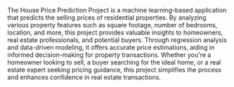The House Price Prediction Project is a machine learning-based application that predicts the selling prices of residential properties.
By analyzing various property features such as square footage, number of bedrooms, location, and more, this project provides valuable insights to homeowners,
real estate professionals, and potential buyers. Through regression analysis and data-driven modeling, it offers accurate price estimations, 
aiding in informed decision-making for property transactions. Whether you're a homeowner looking to sell, a buyer searching for the ideal home, 
or a real estate expert seeking pricing guidance, this project simplifies the process and enhances confidence in real estate transactions.
